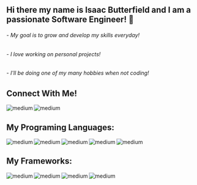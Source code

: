 ## Hi there my name is Isaac Butterfield and I am a passionate Software Engineer! 👋
###### - My goal is to grow and develop my skills everyday!
###### - I love working on personal projects!
###### - I'll be doing one of my many hobbies when not coding!

## Connect With Me!
<a href="https://www.linkedin.com/in/isaac-butterfield-a668b31ba/"><img align="left" alt="medium" src="https://img.shields.io/badge/LinkedIn-0077B5?style=for-the-badge&logo=linkedin&logoColor=white" /><a>
<a href="https://twitter.com/Isaac_Develops/"><img align="left" alt="medium" src="https://img.shields.io/badge/Twitter-1DA1F2?style=for-the-badge&logo=twitter&logoColor=white" /><a>

<br>
  
## My Programing Languages:
<img align="left" alt="medium" src="https://img.shields.io/badge/JavaScript-F7DF1E?style=for-the-badge&logo=javascript&logoColor=black" />
<img align="left" alt="medium" src="https://img.shields.io/badge/Python-2b5b84?style=for-the-badge&logo=python&logoColor=white" />
<img align="left" alt="medium" src="https://img.shields.io/badge/HTML5-E34F26?style=for-the-badge&logo=html5&logoColor=white" />
<img align="left" alt="medium" src="https://img.shields.io/badge/CSS-239120?style=for-the-badge&logo=css3&logoColor=white" />
<img align="left" alt="medium" src="https://img.shields.io/badge/C%23-512bd4?style=for-the-badge&logo=csharp&logoColor=white" />
  
<br>
  
## My Frameworks:
<img align="left" alt="medium" src="https://img.shields.io/badge/Django-0C4B33?style=for-the-badge&logo=django&logoColor=white" />
<img align="left" alt="medium" src="https://img.shields.io/badge/Node.js-339933?style=for-the-badge&logo=nodedotjs&logoColor=white" />
<img align="left" alt="medium" src="https://img.shields.io/badge/Express-FAF9F6?style=for-the-badge&logo=express&logoColor=353535" />
<img align="left" alt="medium" src="https://img.shields.io/badge/React-20232A?style=for-the-badge&logo=react&logoColor=61DAFB" />
  
<br>
<!--
**Isaac-Develops/Isaac-Develops** is a ✨ _special_ ✨ repository because its `README.md` (this file) appears on your GitHub profile.

Here are some ideas to get you started:

- 🔭 I’m currently working on ...
- 🌱 I’m currently learning ...
- 👯 I’m looking to collaborate on ...
- 🤔 I’m looking for help with ...
- 💬 Ask me about ...
- 📫 How to reach me: ...
- 😄 Pronouns: ...
- ⚡ Fun fact: ...
-->
